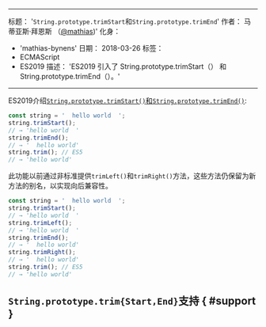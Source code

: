 ***

标题： '`String.prototype.trimStart`和`String.prototype.trimEnd`'
作者： 马蒂亚斯·拜恩斯 （[@mathias](https://twitter.com/mathias))'
化身：

*   'mathias-bynens'
    日期： 2018-03-26
    标签：
*   ECMAScript
*   ES2019
    描述： 'ES2019 引入了 String.prototype.trimStart（） 和 String.prototype.trimEnd（）。'

***

ES2019介绍[`String.prototype.trimStart()`和`String.prototype.trimEnd()`](https://github.com/tc39/proposal-string-left-right-trim):

```js
const string = '  hello world  ';
string.trimStart();
// → 'hello world  '
string.trimEnd();
// → '  hello world'
string.trim(); // ES5
// → 'hello world'
```

此功能以前通过非标准提供`trimLeft()`和`trimRight()`方法，这些方法仍保留为新方法的别名，以实现向后兼容性。

```js
const string = '  hello world  ';
string.trimStart();
// → 'hello world  '
string.trimLeft();
// → 'hello world  '
string.trimEnd();
// → '  hello world'
string.trimRight();
// → '  hello world'
string.trim(); // ES5
// → 'hello world'
```

## `String.prototype.trim{Start,End}`支持 { #support }

<feature-support chrome="66 /blog/v8-release-66#string-trimming"
              firefox="61"
              safari="12"
              nodejs="8"
              babel="yes https://github.com/zloirock/core-js#ecmascript-string-and-regexp"></feature-support>
